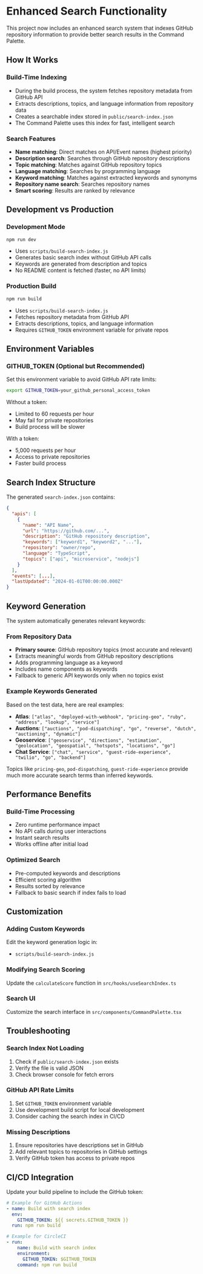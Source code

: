 # Enhanced Search Functionality

This project now includes an enhanced search system that indexes GitHub repository information to provide better search results in the Command Palette.

## How It Works

### Build-Time Indexing
- During the build process, the system fetches repository metadata from GitHub API
- Extracts descriptions, topics, and language information from repository data
- Creates a searchable index stored in `public/search-index.json`
- The Command Palette uses this index for fast, intelligent search

### Search Features
- **Name matching**: Direct matches on API/Event names (highest priority)
- **Description search**: Searches through GitHub repository descriptions
- **Topic matching**: Matches against GitHub repository topics
- **Language matching**: Searches by programming language
- **Keyword matching**: Matches against extracted keywords and synonyms
- **Repository name search**: Searches repository names
- **Smart scoring**: Results are ranked by relevance

## Development vs Production

### Development Mode
```bash
npm run dev
```
- Uses `scripts/build-search-index.js`
- Generates basic search index without GitHub API calls
- Keywords are generated from description and topics
- No README content is fetched (faster, no API limits)

### Production Build
```bash
npm run build
```
- Uses `scripts/build-search-index.js`
- Fetches repository metadata from GitHub API
- Extracts descriptions, topics, and language information
- Requires `GITHUB_TOKEN` environment variable for private repos

## Environment Variables

### GITHUB_TOKEN (Optional but Recommended)
Set this environment variable to avoid GitHub API rate limits:

```bash
export GITHUB_TOKEN=your_github_personal_access_token
```

Without a token:
- Limited to 60 requests per hour
- May fail for private repositories
- Build process will be slower

With a token:
- 5,000 requests per hour
- Access to private repositories
- Faster build process

## Search Index Structure

The generated `search-index.json` contains:

```json
{
  "apis": [
    {
      "name": "API Name",
      "url": "https://github.com/...",
      "description": "GitHub repository description",
      "keywords": ["keyword1", "keyword2", "..."],
      "repository": "owner/repo",
      "language": "TypeScript",
      "topics": ["api", "microservice", "nodejs"]
    }
  ],
  "events": [...],
  "lastUpdated": "2024-01-01T00:00:00.000Z"
}
```

## Keyword Generation

The system automatically generates relevant keywords:

### From Repository Data
- **Primary source**: GitHub repository topics (most accurate and relevant)
- Extracts meaningful words from GitHub repository descriptions
- Adds programming language as a keyword
- Includes name components as keywords
- Fallback to generic API keywords only when no topics exist

### Example Keywords Generated
Based on the test data, here are real examples:

- **Atlas**: `["atlas", "deployed-with-webhook", "pricing-geo", "ruby", "address", "lookup", "service"]`
- **Auctions**: `["auctions", "pod-dispatching", "go", "reverse", "dutch", "auctioning", "dynamic"]`
- **Geoservice**: `["geoservice", "directions", "estimation", "geolocation", "geospatial", "hotspots", "locations", "go"]`
- **Chat Service**: `["chat", "service", "guest-ride-experience", "twilio", "go", "backend"]`

Topics like `pricing-geo`, `pod-dispatching`, `guest-ride-experience` provide much more accurate search terms than inferred keywords.

## Performance Benefits

### Build-Time Processing
- Zero runtime performance impact
- No API calls during user interactions
- Instant search results
- Works offline after initial load

### Optimized Search
- Pre-computed keywords and descriptions
- Efficient scoring algorithm
- Results sorted by relevance
- Fallback to basic search if index fails to load

## Customization

### Adding Custom Keywords
Edit the keyword generation logic in:
- `scripts/build-search-index.js`

### Modifying Search Scoring
Update the `calculateScore` function in `src/hooks/useSearchIndex.ts`

### Search UI
Customize the search interface in `src/components/CommandPalette.tsx`

## Troubleshooting

### Search Index Not Loading
1. Check if `public/search-index.json` exists
2. Verify the file is valid JSON
3. Check browser console for fetch errors

### GitHub API Rate Limits
1. Set `GITHUB_TOKEN` environment variable
2. Use development build script for local development
3. Consider caching the search index in CI/CD

### Missing Descriptions
1. Ensure repositories have descriptions set in GitHub
2. Add relevant topics to repositories in GitHub settings
3. Verify GitHub token has access to private repos

## CI/CD Integration

Update your build pipeline to include the GitHub token:

```yaml
# Example for GitHub Actions
- name: Build with search index
  env:
    GITHUB_TOKEN: ${{ secrets.GITHUB_TOKEN }}
  run: npm run build
```

```yaml
# Example for CircleCI
- run:
    name: Build with search index
    environment:
      GITHUB_TOKEN: $GITHUB_TOKEN
    command: npm run build
``` 